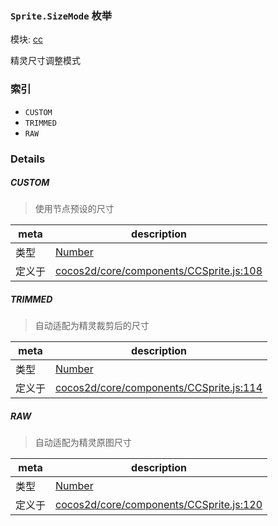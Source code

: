 ### `Sprite.SizeMode` 枚举



模块: [cc](../modules/cc.md)


精灵尺寸调整模式


### 索引
  - `CUSTOM`
  - `TRIMMED`
  - `RAW`

### Details


##### CUSTOM

> 使用节点预设的尺寸

| meta | description |
|------|-------------|
| 类型 | <a href="https://developer.mozilla.org/en/JavaScript/Reference/Global_Objects/Number" class="crosslink external" target="_blank">Number</a> |
| 定义于 | [cocos2d/core/components/CCSprite.js:108](https://github.com/cocos-creator/engine/blob/e222465ce8426e5cf32052e4f37701f3a529ed18/cocos2d/core/components/CCSprite.js#L108) |



##### TRIMMED

> 自动适配为精灵裁剪后的尺寸

| meta | description |
|------|-------------|
| 类型 | <a href="https://developer.mozilla.org/en/JavaScript/Reference/Global_Objects/Number" class="crosslink external" target="_blank">Number</a> |
| 定义于 | [cocos2d/core/components/CCSprite.js:114](https://github.com/cocos-creator/engine/blob/e222465ce8426e5cf32052e4f37701f3a529ed18/cocos2d/core/components/CCSprite.js#L114) |



##### RAW

> 自动适配为精灵原图尺寸

| meta | description |
|------|-------------|
| 类型 | <a href="https://developer.mozilla.org/en/JavaScript/Reference/Global_Objects/Number" class="crosslink external" target="_blank">Number</a> |
| 定义于 | [cocos2d/core/components/CCSprite.js:120](https://github.com/cocos-creator/engine/blob/e222465ce8426e5cf32052e4f37701f3a529ed18/cocos2d/core/components/CCSprite.js#L120) |


